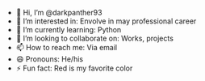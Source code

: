 - 👋 Hi, I’m @darkpanther93
- 👀 I’m interested in: Envolve in may professional career
- 🌱 I’m currently learning: Python
- 💞️ I’m looking to collaborate on: Works, projects
- 📫 How to reach me: Via email
- 😄 Pronouns: He/his
- ⚡ Fun fact: Red is my favorite color

<!---
darkpanther93/darkpanther93 is a ✨ special ✨ repository because its `README.md` (this file) appears on your GitHub profile.
You can click the Preview link to take a look at your changes.
--->
